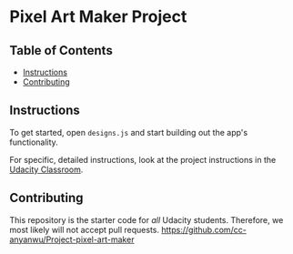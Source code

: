 # Pixel Art Maker Project

## Table of Contents

* [Instructions](#instructions)
* [Contributing](#contributing)

## Instructions

To get started, open `designs.js` and start building out the app's functionality.

For specific, detailed instructions, look at the project instructions in the [Udacity Classroom](https://classroom.udacity.com/me).

## Contributing

This repository is the starter code for _all_ Udacity students. Therefore, we most likely will not accept pull requests.
https://github.com/cc-anyanwu/Project-pixel-art-maker
